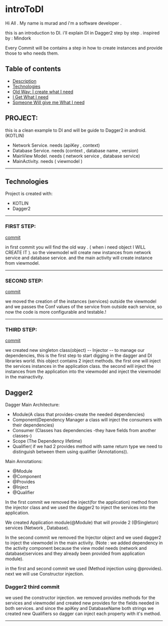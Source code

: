 # introToDI

Hi All . My name is murad and i'm a software developer .

this is an introduction to DI. i'll explain DI in Dagger2 step by step . inspired by : Mindork

Every Commit will be contains a step in how to create instances and provide those to who needs them.

## Table of contents
* [Description](#project)
* [Technologies](#technologies)
* [Old Way: I create what I need](#first-step)
* [I Get What I need](#second-step)
* [Someone Will give me What I need](#third-step)


## PROJECT:

this is a clean example to DI and will be guide to Dagger2 in android.(KOTLIN)

- Network Service. needs (apiKey , context)
- Database Service. needs (context , database name , version)
- MainView Model. needs ( network service , database service)
- MainActivity. needs ( viewmodel )

--------------------------------------

## Technologies
Project is created with:
* KOTLIN
* Dagger2


--------------------------------------

### FIRST STEP:

[commit](https://github.com/murada/introToDI/commit/fbd3ebc1fcc0c6d5d96918872dce3e07291dfe37)

in first commit you will find the old way . ( when i need object I WILL CREATE IT ). so the
viewmodel will create new instances from network service and database service. and the main activity
will create instance from viewmodel.

--------------------------------------

### SECOND STEP:

[commit](https://github.com/murada/introToDI/commit/2a0632c0bd7118a829516b233b1620054f00525c)

we moved the creation of the instances (services) outside the viewmodel and we passes the Conf
values of the service from outside each service, so now the code is more configurable and testable.!

--------------------------------------

### THIRD STEP:

[commit](https://github.com/murada/introToDI/commit/dd417811abf533e522715641d894d33f757f18a2)

we created new singleton class(object) -- Injector -- to manage our dependencies, this is the first step
to start digging in the dagger and DI libraries world.
this object contains 2 inject methods. the first one will inject the services instances in the application class.
the second will inject the instances from the application into the viewmodel and inject the viewmodel in the mainactivity.


## Dagger2

Dagger Main Architecture:

* Module(A class that provides-create the needed dependencies)
* Component(Dependency Manager a class will inject the consumers with their dependencies)
* Consumer (Classes has dependencies -they have fields from another classes-)
* Scope (The Dependency lifetime)
* Qualifier( if we had 2 provides method with same return type we need to distinguish between them using qualifier (Annotations)).

Main Annotations:

* @Module
* @Component
* @Provides
* @Inject
* @Qualifier

In the first commit we removed the inject(for the application) method from the injector class and we used the dagger2 to inject the services 
into the application.

We created Application module(@Module) that will provide 2 (@Singleton) services (Network , Database).

In the second commit we removed the Injector object and we used dagger2 to inject the viewmodel in the main activity.
(Note : we added dependency in the activity component because the view model needs (network and database)services and they already been provided
from application module).

in the first and second commit we used (Method injection using @provides). next we will use Constructor injection.


### Dagger2 third commit

we used the constructor injection. we removed provides methods for the services and viewmodel and created new provides for
the fields needed in both services. and since the apiKey and DatabaseName both strings we created
new Qualifiers so dagger can inject each property with it's method. 

----------------------------------------
